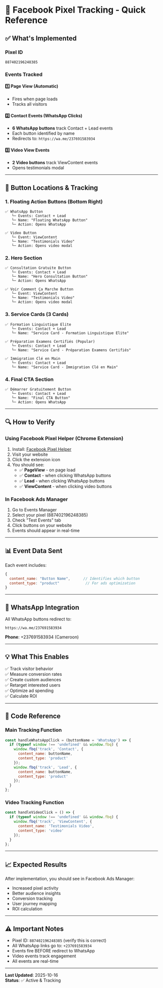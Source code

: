 # 🎯 Facebook Pixel Tracking - Quick Reference

## ✅ What's Implemented

### Pixel ID
```
887402196248385
```

### Events Tracked

#### 1️⃣ Page View (Automatic)
- Fires when page loads
- Tracks all visitors

#### 2️⃣ Contact Events (WhatsApp Clicks)
- **6 WhatsApp buttons** track Contact + Lead events
- Each button identified by name
- Redirects to: `https://wa.me/237691583934`

#### 3️⃣ Video View Events
- **2 Video buttons** track ViewContent events
- Opens testimonials modal

---

## 📍 Button Locations & Tracking

### 1. Floating Action Buttons (Bottom Right)
```
✅ WhatsApp Button
   └─ Events: Contact + Lead
   └─ Name: "Floating WhatsApp Button"
   └─ Action: Opens WhatsApp

✅ Video Button
   └─ Event: ViewContent
   └─ Name: "Testimonials Video"
   └─ Action: Opens video modal
```

### 2. Hero Section
```
✅ Consultation Gratuite Button
   └─ Events: Contact + Lead
   └─ Name: "Hero Consultation Button"
   └─ Action: Opens WhatsApp

✅ Voir Comment Ça Marche Button
   └─ Event: ViewContent
   └─ Name: "Testimonials Video"
   └─ Action: Opens video modal
```

### 3. Service Cards (3 Cards)
```
✅ Formation Linguistique Elite
   └─ Events: Contact + Lead
   └─ Name: "Service Card - Formation Linguistique Elite"

✅ Préparation Examens Certifiés (Popular)
   └─ Events: Contact + Lead
   └─ Name: "Service Card - Préparation Examens Certifiés"

✅ Immigration Clé en Main
   └─ Events: Contact + Lead
   └─ Name: "Service Card - Immigration Clé en Main"
```

### 4. Final CTA Section
```
✅ Démarrer Gratuitement Button
   └─ Events: Contact + Lead
   └─ Name: "Final CTA Button"
   └─ Action: Opens WhatsApp
```

---

## 🔍 How to Verify

### Using Facebook Pixel Helper (Chrome Extension)

1. Install: [Facebook Pixel Helper](https://chrome.google.com/webstore/detail/facebook-pixel-helper/)
2. Visit your website
3. Click the extension icon
4. You should see:
   - ✅ **PageView** - on page load
   - ✅ **Contact** - when clicking WhatsApp buttons
   - ✅ **Lead** - when clicking WhatsApp buttons
   - ✅ **ViewContent** - when clicking video buttons

### In Facebook Ads Manager

1. Go to Events Manager
2. Select your pixel (887402196248385)
3. Check "Test Events" tab
4. Click buttons on your website
5. Events should appear in real-time

---

## 📊 Event Data Sent

Each event includes:
```javascript
{
  content_name: "Button Name",      // Identifies which button
  content_type: "product"            // For ads optimization
}
```

---

## 🚀 WhatsApp Integration

All WhatsApp buttons redirect to:
```
https://wa.me/237691583934
```

**Phone**: +237691583934 (Cameroon)

---

## 💡 What This Enables

✅ Track visitor behavior  
✅ Measure conversion rates  
✅ Create custom audiences  
✅ Retarget interested users  
✅ Optimize ad spending  
✅ Calculate ROI  

---

## 🔧 Code Reference

### Main Tracking Function
```javascript
const handleWhatsAppClick = (buttonName = 'WhatsApp') => {
  if (typeof window !== 'undefined' && window.fbq) {
    window.fbq('track', 'Contact', {
      content_name: buttonName,
      content_type: 'product'
    });
    window.fbq('track', 'Lead', {
      content_name: buttonName,
      content_type: 'product'
    });
  }
};
```

### Video Tracking Function
```javascript
const handleVideoClick = () => {
  if (typeof window !== 'undefined' && window.fbq) {
    window.fbq('track', 'ViewContent', {
      content_name: 'Testimonials Video',
      content_type: 'video'
    });
  }
};
```

---

## 📈 Expected Results

After implementation, you should see in Facebook Ads Manager:
- Increased pixel activity
- Better audience insights
- Conversion tracking
- User journey mapping
- ROI calculation

---

## ⚠️ Important Notes

- Pixel ID: `887402196248385` (verify this is correct)
- All WhatsApp links go to: `+237691583934`
- Events fire BEFORE redirect to WhatsApp
- Video events track engagement
- All events are real-time

---

**Last Updated**: 2025-10-16  
**Status**: ✅ Active & Tracking

